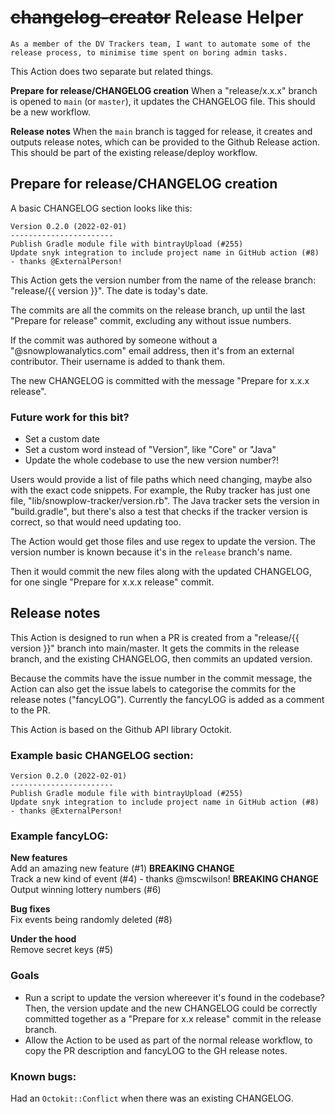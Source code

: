 # ~~changelog-creator~~ Release Helper
```
As a member of the DV Trackers team, I want to automate some of the release process, to minimise time spent on boring admin tasks. 
``` 

This Action does two separate but related things.  

**Prepare for release/CHANGELOG creation** When a "release/x.x.x" branch is opened to `main` (or `master`), it updates the CHANGELOG file. This should be a new workflow.

**Release notes** When the `main` branch is tagged for release, it creates and outputs release notes, which can be provided to the Github Release action. This should be part of the existing release/deploy workflow.

## Prepare for release/CHANGELOG creation
A basic CHANGELOG section looks like this:
```
Version 0.2.0 (2022-02-01)
-----------------------
Publish Gradle module file with bintrayUpload (#255)
Update snyk integration to include project name in GitHub action (#8) - thanks @ExternalPerson!
```
This Action gets the version number from the name of the release branch: "release/{{ version }}". The date is today's date.

The commits are all the commits on the release branch, up until the last "Prepare for release" commit, excluding any without issue numbers. 

If the commit was authored by someone without a "@snowplowanalytics.com" email address, then it's from an external contributor. Their username is added to thank them.

The new CHANGELOG is committed with the message "Prepare for x.x.x release".

### Future work for this bit?
* Set a custom date
* Set a custom word instead of "Version", like "Core" or "Java"
* Update the whole codebase to use the new version number?!

Users would provide a list of file paths which need changing, maybe also with the exact code snippets. For example, the Ruby tracker has just one file, "lib/snowplow-tracker/version.rb". The Java tracker sets the version in "build.gradle", but there's also a test that checks if the tracker version is correct, so that would need updating too.

The Action would get those files and use regex to update the version. The version number is known because it's in the `release` branch's name.

Then it would commit the new files along with the updated CHANGELOG, for one single "Prepare for x.x.x release" commit.

## Release notes

This Action is designed to run when a PR is created from a "release/{{ version }}" branch into main/master. It gets the commits in the release branch, and the existing CHANGELOG, then commits an updated version.  

Because the commits have the issue number in the commit message, the Action can also get the issue labels to categorise the commits for the release notes ("fancyLOG").  Currently the fancyLOG is added as a comment to the PR.

This Action is based on the Github API library Octokit.

### Example basic CHANGELOG section:

```
Version 0.2.0 (2022-02-01)
-----------------------
Publish Gradle module file with bintrayUpload (#255)
Update snyk integration to include project name in GitHub action (#8) - thanks @ExternalPerson!
```

### Example fancyLOG:  

**New features**  
Add an amazing new feature (#1) **BREAKING CHANGE**  
Track a new kind of event (#4) - thanks @mscwilson! **BREAKING CHANGE**  
Output winning lottery numbers (#6)  

**Bug fixes**  
Fix events being randomly deleted (#8)  

**Under the hood**  
Remove secret keys (#5)  

### Goals
* Run a script to update the version whereever it's found in the codebase? Then, the version update and the new CHANGELOG could be correctly committed together as a "Prepare for x.x release" commit in the release branch.
* Allow the Action to be used as part of the normal release workflow, to copy the PR description and fancyLOG to the GH release notes.


### Known bugs:
Had an `Octokit::Conflict` when there was an existing CHANGELOG. 
